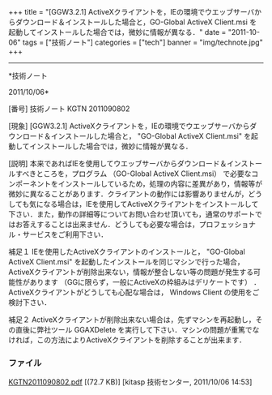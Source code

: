 ﻿+++
title = "[GGW3.2.1] ActiveXクライアントを，IEの環境でウエッブサーバからダウンロード＆インストールした場合と，GO-Global ActiveX Client.msi を起動してインストールした場合では，微妙に情報が異なる．"
date = "2011-10-06"
tags = ["技術ノート"]
categories = ["tech"]
banner = "img/technote.jpg"
+++

-----------------------------------------------------------------------------------------------------------------------------

*技術ノート

2011/10/06*


[番号]
技術ノート KGTN 2011090802

[現象]
[GGW3.2.1]
ActiveXクライアントを，IEの環境でウエッブサーバからダウンロード＆インストールした場合と，
"GO-Global ActiveX Client.msi"
を起動してインストールした場合では，微妙に情報が異なる．

[説明]
本来であればIEを使用してウエッブサーバからダウンロード＆インストールすべきところを，プログラム
（GO-Global ActiveX Client.msi）
で必要なコンポーネントをインストールしているため，処理の内容に差異があり，情報等が微妙に異なることがあります．クライアントの動作には影響ありませんが，どうしても気になる場合は，IEを使用してActiveXクライアントをインストールして下さい．また，動作の詳細等についてお問い合わせ頂いても，通常のサポートではお答えすることは出来ません．どうしても必要な場合は，プロフェッショナル・サービスをご利用下さい．

補足１
IEを使用したActiveXクライアントのインストールと， "GO-Global ActiveX
Client.msi" を起動したインストールを同じマシンで行った場合，
ActiveXクライアントが削除出来ない，情報が整合しない等の問題が発生する可能性があります
（GGに限らず，一般にActiveXの枠組みはデリケートです）
．ActiveXクライアントがどうしても心配な場合は， Windows Client
の使用をご検討下さい．

補足２
ActiveXクライアントが削除出来ない場合は，先ずマシンを再起動し，その直後に弊社ツール
GGAXDelete
を実行して下さい．マシンの問題が重篤でなければ，この方法によりActiveXクライアントを削除することが出来ます．


### ファイル





[KGTN2011090802.pdf](http://techreport.kitasp.net/attachments/download/627/KGTN2011090802.pdf)
 [(72.7 KB)] [kitasp 技術センター, 2011/10/06
14:53]
